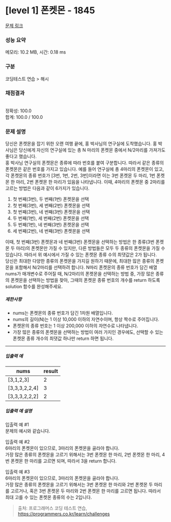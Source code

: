 # [level 1] 폰켓몬 - 1845 

[문제 링크](https://school.programmers.co.kr/learn/courses/30/lessons/1845) 

### 성능 요약

메모리: 10.2 MB, 시간: 0.18 ms

### 구분

코딩테스트 연습 > 해시

### 채점결과

<br/>정확성: 100.0<br/>합계: 100.0 / 100.0

### 문제 설명

<p style="user-select: auto;">당신은 폰켓몬을 잡기 위한 오랜 여행 끝에, 홍 박사님의 연구실에 도착했습니다. 홍 박사님은 당신에게 자신의 연구실에 있는 총 N 마리의 폰켓몬 중에서 N/2마리를 가져가도 좋다고 했습니다.<br style="user-select: auto;">
홍 박사님 연구실의 폰켓몬은 종류에 따라 번호를 붙여 구분합니다. 따라서 같은 종류의 폰켓몬은 같은 번호를 가지고 있습니다. 예를 들어 연구실에 총 4마리의 폰켓몬이 있고, 각 폰켓몬의 종류 번호가 [3번, 1번, 2번, 3번]이라면 이는 3번 폰켓몬 두 마리, 1번 폰켓몬 한 마리, 2번 폰켓몬 한 마리가 있음을 나타냅니다. 이때, 4마리의 폰켓몬 중 2마리를 고르는 방법은 다음과 같이 6가지가 있습니다.</p>

<ol style="user-select: auto;">
<li style="user-select: auto;">첫 번째(3번), 두 번째(1번) 폰켓몬을 선택</li>
<li style="user-select: auto;">첫 번째(3번), 세 번째(2번) 폰켓몬을 선택</li>
<li style="user-select: auto;">첫 번째(3번), 네 번째(3번) 폰켓몬을 선택</li>
<li style="user-select: auto;">두 번째(1번), 세 번째(2번) 폰켓몬을 선택</li>
<li style="user-select: auto;">두 번째(1번), 네 번째(3번) 폰켓몬을 선택</li>
<li style="user-select: auto;">세 번째(2번), 네 번째(3번) 폰켓몬을 선택</li>
</ol>

<p style="user-select: auto;">이때, 첫 번째(3번) 폰켓몬과 네 번째(3번) 폰켓몬을 선택하는 방법은 한 종류(3번 폰켓몬 두 마리)의 폰켓몬만 가질 수 있지만, 다른 방법들은 모두 두 종류의 폰켓몬을 가질 수 있습니다. 따라서 위 예시에서 가질 수 있는 폰켓몬 종류 수의 최댓값은 2가 됩니다.<br style="user-select: auto;">
당신은 최대한 다양한 종류의 폰켓몬을 가지길 원하기 때문에, 최대한 많은 종류의 폰켓몬을 포함해서 N/2마리를 선택하려 합니다. N마리 폰켓몬의 종류 번호가 담긴 배열 nums가 매개변수로 주어질 때, N/2마리의 폰켓몬을 선택하는 방법 중, 가장 많은 종류의 폰켓몬을 선택하는 방법을 찾아, 그때의 폰켓몬 종류 번호의 개수를 return 하도록 solution 함수를 완성해주세요.</p>

<h5 style="user-select: auto;">제한사항</h5>

<ul style="user-select: auto;">
<li style="user-select: auto;">nums는 폰켓몬의 종류 번호가 담긴 1차원 배열입니다.</li>
<li style="user-select: auto;">nums의 길이(N)는 1 이상 10,000 이하의 자연수이며, 항상 짝수로 주어집니다.</li>
<li style="user-select: auto;">폰켓몬의 종류 번호는 1 이상 200,000 이하의 자연수로 나타냅니다.</li>
<li style="user-select: auto;">가장 많은 종류의 폰켓몬을 선택하는 방법이 여러 가지인 경우에도, 선택할 수 있는 폰켓몬 종류 개수의 최댓값 하나만 return 하면 됩니다.</li>
</ul>

<hr style="user-select: auto;">

<h5 style="user-select: auto;">입출력 예</h5>
<table class="table" style="user-select: auto;">
        <thead style="user-select: auto;"><tr style="user-select: auto;">
<th style="user-select: auto;">nums</th>
<th style="user-select: auto;">result</th>
</tr>
</thead>
        <tbody style="user-select: auto;"><tr style="user-select: auto;">
<td style="user-select: auto;">[3,1,2,3]</td>
<td style="user-select: auto;">2</td>
</tr>
<tr style="user-select: auto;">
<td style="user-select: auto;">[3,3,3,2,2,4]</td>
<td style="user-select: auto;">3</td>
</tr>
<tr style="user-select: auto;">
<td style="user-select: auto;">[3,3,3,2,2,2]</td>
<td style="user-select: auto;">2</td>
</tr>
</tbody>
      </table>
<h5 style="user-select: auto;">입출력 예 설명</h5>

<p style="user-select: auto;">입출력 예 #1<br style="user-select: auto;">
문제의 예시와 같습니다.</p>

<p style="user-select: auto;">입출력 예 #2<br style="user-select: auto;">
6마리의 폰켓몬이 있으므로, 3마리의 폰켓몬을 골라야 합니다.<br style="user-select: auto;">
가장 많은 종류의 폰켓몬을 고르기 위해서는 3번 폰켓몬 한 마리, 2번 폰켓몬 한 마리, 4번 폰켓몬 한 마리를 고르면 되며, 따라서 3을 return 합니다.</p>

<p style="user-select: auto;">입출력 예 #3<br style="user-select: auto;">
6마리의 폰켓몬이 있으므로, 3마리의 폰켓몬을 골라야 합니다.<br style="user-select: auto;">
가장 많은 종류의 폰켓몬을 고르기 위해서는 3번 폰켓몬 한 마리와 2번 폰켓몬 두 마리를 고르거나, 혹은 3번 폰켓몬 두 마리와 2번 폰켓몬 한 마리를 고르면 됩니다. 따라서 최대 고를 수 있는 폰켓몬 종류의 수는 2입니다.</p>


> 출처: 프로그래머스 코딩 테스트 연습, https://programmers.co.kr/learn/challenges